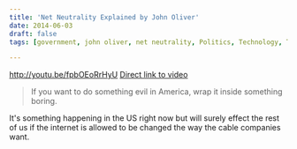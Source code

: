 ```yaml
---
title: 'Net Neutrality Explained by John Oliver'
date: 2014-06-03
draft: false
tags: [government, john oliver, net neutrality, Politics, Technology, TV, us, Video]

---
```


http://youtu.be/fpbOEoRrHyU [Direct link to video](http://youtu.be/fpbOEoRrHyU)

> If you want to do something evil in America, wrap it inside something boring.

It's something happening in the US right now but will surely effect the rest of us if the internet is allowed to be changed the way the cable companies want.